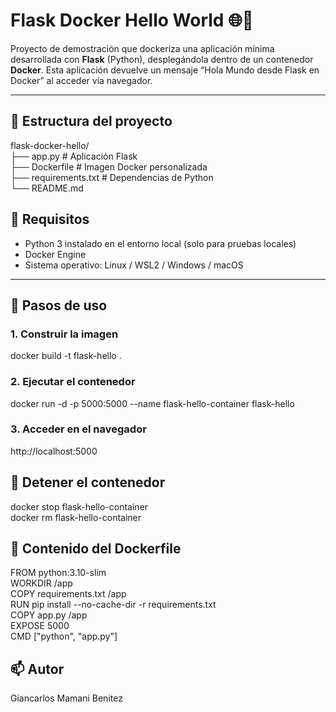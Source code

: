 # Flask Docker Hello World 🌐🐳

Proyecto de demostración que dockeriza una aplicación mínima desarrollada con **Flask** (Python), desplegándola dentro de un contenedor **Docker**. Esta aplicación devuelve un mensaje “Hola Mundo desde Flask en Docker” al acceder vía navegador.

---

## 📁 Estructura del proyecto

flask-docker-hello/ <br>
├── app.py # Aplicación Flask <br>
├── Dockerfile # Imagen Docker personalizada <br>
├── requirements.txt # Dependencias de Python <br>
└── README.md

## 🐍 Requisitos

- Python 3 instalado en el entorno local (solo para pruebas locales)
- Docker Engine
- Sistema operativo: Linux / WSL2 / Windows / macOS

---

## 🚀 Pasos de uso

### 1. Construir la imagen

docker build -t flask-hello .

### 2. Ejecutar el contenedor
docker run -d -p 5000:5000 --name flask-hello-container flask-hello

### 3. Acceder en el navegador
http://localhost:5000


## 🛑 Detener el contenedor

docker stop flask-hello-container <br>
docker rm flask-hello-container

## 📌 Contenido del Dockerfile

FROM python:3.10-slim <br>
WORKDIR /app <br>
COPY requirements.txt /app <br>
RUN pip install --no-cache-dir -r requirements.txt <br>
COPY app.py /app <br>
EXPOSE 5000 <br>
CMD ["python", "app.py"] <br>

## 📫 Autor
Giancarlos Mamani Benitez